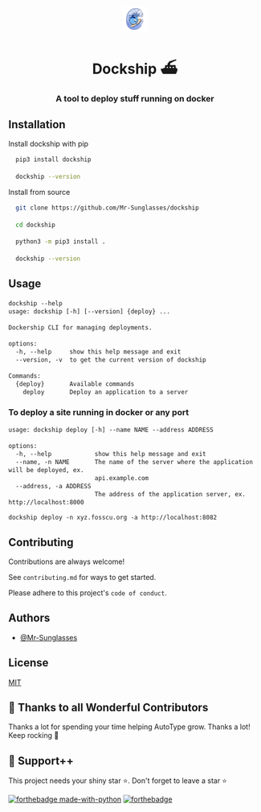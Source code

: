<p align="center">
    <img src="./artwork/dockership-logo.png" width="10%" />
    <h1 align="center">Dockship ⛴️</h1>
    <h3 align="center">A tool to deploy stuff running on docker</h3>
</p>

## Installation

Install dockship with pip

```bash
  pip3 install dockship

  dockship --version
```

Install from source

```bash
  git clone https://github.com/Mr-Sunglasses/dockship

  cd dockship

  python3 -m pip3 install .

  dockship --version
```

## Usage

```
dockship --help
usage: dockship [-h] [--version] {deploy} ...

Dockership CLI for managing deployments.

options:
  -h, --help     show this help message and exit
  --version, -v  to get the current version of dockship

Commands:
  {deploy}       Available commands
    deploy       Deploy an application to a server
```

### To deploy a site running in docker or any port
```
usage: dockship deploy [-h] --name NAME --address ADDRESS

options:
  -h, --help            show this help message and exit
  --name, -n NAME       The name of the server where the application will be deployed, ex.
                        api.example.com
  --address, -a ADDRESS
                        The address of the application server, ex. http://localhost:8000
```

```
dockship deploy -n xyz.fosscu.org -a http://localhost:8082
```

## Contributing

Contributions are always welcome!

See `contributing.md` for ways to get started.

Please adhere to this project's `code of conduct`.

## Authors

- [@Mr-Sunglasses](https://www.github.com/Mr-Sunglasses)

## License

[MIT](https://choosealicense.com/licenses/mit/)

## 💪 Thanks to all Wonderful Contributors

Thanks a lot for spending your time helping AutoType grow.
Thanks a lot! Keep rocking 🍻

## 🙏 Support++

This project needs your shiny star ⭐.
Don't forget to leave a star ⭐️

[![forthebadge made-with-python](http://ForTheBadge.com/images/badges/made-with-python.svg)](https://www.python.org/) [![forthebadge](https://forthebadge.com/images/badges/built-with-love.svg)](https://forthebadge.com)
